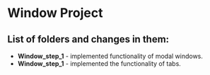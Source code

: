 # Window Project


## List of folders and changes in them:

* **Window_step_1** - implemented functionality of modal windows.
* **Window_step_1** - implemented the functionality of tabs.

